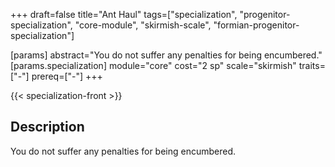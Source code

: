 +++
draft=false
title="Ant Haul"
tags=["specialization", "progenitor-specialization", "core-module", "skirmish-scale", "formian-progenitor-specialization"]

[params]
  abstract="You do not suffer any penalties for being encumbered."
  [params.specialization]
    module="core"
    cost="2 sp"
    scale="skirmish"
    traits=["-"]
    prereq=["-"]
+++

{{< specialization-front >}}

## Description

You do not suffer any penalties for being encumbered.

